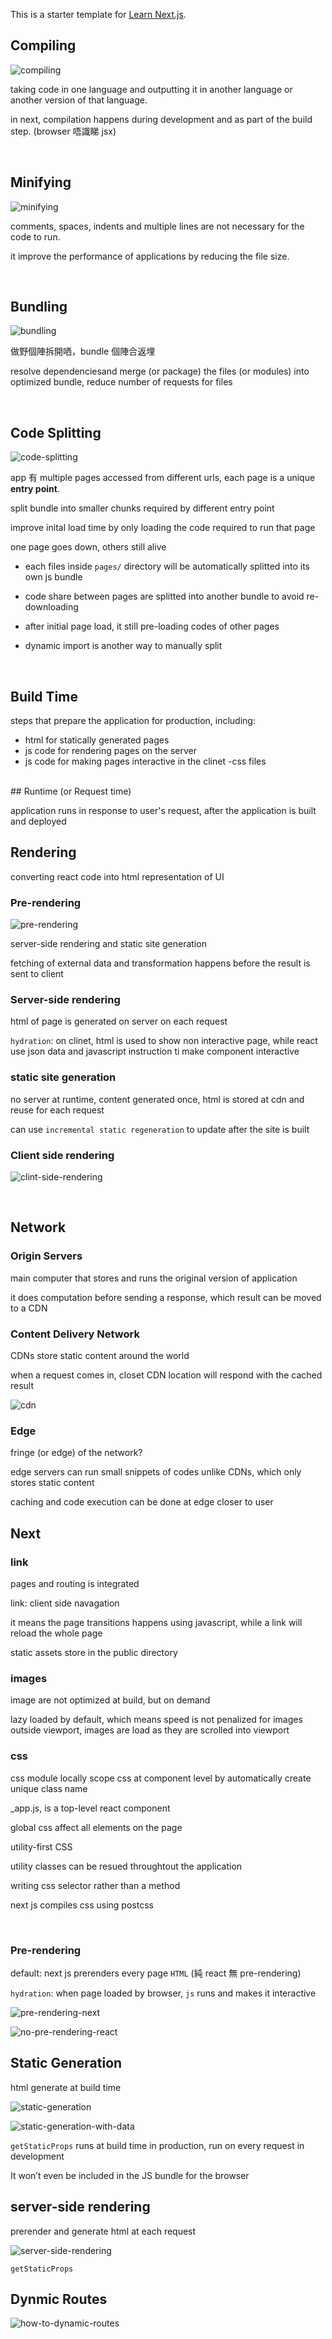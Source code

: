 This is a starter template for [Learn Next.js](https://nextjs.org/learn).

## Compiling

![compiling](img/compiling.png)

taking code in one language and outputting it in another language or another version of that language.

in next, compilation happens during development and as part of the build step. (browser 唔識睇 jsx)

<br>

## Minifying

![minifying](img/minifying.png)

comments, spaces, indents and multiple lines are not necessary for the code to run.

it improve the performance of applications by reducing the file size.

<br>

## Bundling

![bundling](img/bundling.png)

做野個陣拆開哂，bundle 個陣合返埋

resolve dependenciesand merge (or package) the files (or modules) into optimized bundle, reduce number of requests for files

<br>

## Code Splitting

![code-splitting](img/code-splitting.png)

app 有 multiple pages accessed from different urls, each page is a unique **entry point**.

split bundle into smaller chunks required by different entry point

improve inital load time by only loading the code required to run that page

one page goes down, others still alive

- each files inside `pages/` directory will be automatically splitted into its own js bundle

- code share between pages are splitted into another bundle to avoid re-downloading

- after initial page load, it still pre-loading codes of other pages

- dynamic import is another way to manually split

<br>

## Build Time

steps that prepare the application for production, including:

- html for statically generated pages
- js code for rendering pages on the server
- js code for making pages interactive in the clinet
  -css files

<br>
## Runtime (or Request time)

application runs in response to user's request, after the application is built and deployed

## Rendering

converting react code into html representation of UI

### Pre-rendering

![pre-rendering](img/pre-rendering.png)

server-side rendering and static site generation

fetching of external data and transformation happens before the result is sent to client

### Server-side rendering

html of page is generated on server on each request

`hydration`: on clinet, html is used to show non interactive page, while react use json data and javascript instruction ti make component interactive

### static site generation

no server at runtime, content generated once, html is stored at cdn and reuse for each request

can use `incremental static regeneration` to update after the site is built

### Client side rendering

![clint-side-rendering](img/client-side-rendering.png)

<br>

## Network

### Origin Servers

main computer that stores and runs the original version of application

it does computation before sending a response, which result can be moved to a CDN

### Content Delivery Network

CDNs store static content around the world

when a request comes in, closet CDN location will respond with the cached result

![cdn](img/cdn.png)

### Edge

fringe (or edge) of the network?

edge servers can run small snippets of codes
unlike CDNs, which only stores static content

caching and code execution can be done at edge closer to user

## Next

### link

pages and routing is integrated

link: client side navagation

it means the page transitions happens using javascript, while a link will reload the whole page

static assets store in the public directory

### images

image are not optimized at build, but on demand

lazy loaded by default, which means speed is not penalized for images outside viewport, images are load as they are scrolled into viewport

### css

css module locally scope css at component level by automatically create unique class name

\_app.js, is a top-level react component

global css affect all elements on the page

utility-first CSS

utility classes can be resued throughtout the application

writing css selector rather than a method

next js compiles css using postcss

<br>

### Pre-rendering

default: next js prerenders every page `HTML` (純 react 無 pre-rendering)

`hydration`: when page loaded by browser, `js` runs and makes it interactive

![pre-rendering-next](img/pre-rendering-next.png)

![no-pre-rendering-react](img/no-pre-rendering-react.png)

## Static Generation

html generate at build time

![static-generation](img/static-generation.png)

![static-generation-with-data](img/static-generation-with-data.png)

`getStaticProps` runs at build time in production, run on every request in development

It won’t even be included in the JS bundle for the browser

## server-side rendering

prerender and generate html at each request

![server-side-rendering](img/server-side-rendering.png)

`getStaticProps`

## Dynmic Routes

![how-to-dynamic-routes](img/how-to-dynamic-routes.png)
